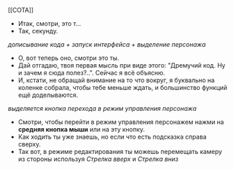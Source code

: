 [[СОТА]]

- Итак, смотри, это т...
- Так, секунду.

*дописывание кода + запуск интерфейса + выделение персонажа*

- О, вот теперь оно, смотри это ты.
- Дай отгадаю, твоя первая мысль при виде этого: "Дремучий код. Ну и зачем я сюда полез?..". 
  Сейчас я всё объясню.
- И, кстати, не обращай внимание на то что вокруг, я буквально на коленке собрала, чтобы тебе меньше ждать, и большинство функций ещё доделываются.

*выделяется кнопка перехода в режим управления персонажа*

- Смотри, чтобы перейти в режим управления персонажем нажми на **средняя кнопка мыши** или на эту кнопку.
- Как ходить ты уже знаешь, но если что есть подсказка справа сверху.
- Так вот, в режиме редактирования ты можешь перемещать камеру из стороны используя *Стрелка вверх* и *Стрелка вниз*